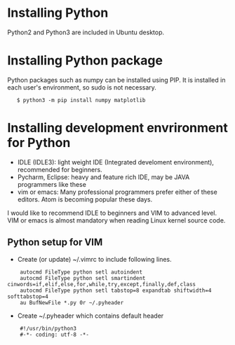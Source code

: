 # Installing Python
Python2 and Python3 are included in Ubuntu desktop.

# Installing Python package
Python packages such as numpy can be installed using PIP. It is installed in
each user's environment, so sudo is not necessary.

````
   $ python3 -m pip install numpy matplotlib 
````

# Installing development envrironment for Python
* IDLE (IDLE3): light weight IDE (Integrated develoment environment), recommended for beginners.
* Pycharm, Eclipse: heavy and feature rich IDE, may be JAVA programmers like these
* vim or emacs: Many professional programmers prefer either of these editors. Atom is becoming popular these days.

I would like to recommend IDLE to beginners and VIM to advanced level. VIM or
emacs is almost mandatory when reading Linux kernel source code.

## Python setup for VIM
* Create (or update) ~/.vimrc to include following lines.  
````
    autocmd FileType python setl autoindent
    autocmd FileType python setl smartindent cinwords=if,elif,else,for,while,try,except,finally,def,class
    autocmd FileType python setl tabstop=8 expandtab shiftwidth=4 softtabstop=4
    au BufNewFile *.py 0r ~/.pyheader
````

* Create ~/.pyheader which contains default header
````
    #!/usr/bin/python3
    #-*- coding: utf-8 -*-
````
